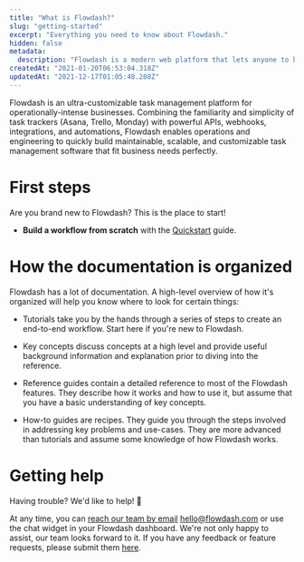 ```yaml
---
title: "What is Flowdash?"
slug: "getting-started"
excerpt: "Everything you need to know about Flowdash."
hidden: false
metadata: 
  description: "Flowdash is a modern web platform that lets anyone to build business processes and workflows with little to no code."
createdAt: "2021-01-20T06:53:04.318Z"
updatedAt: "2021-12-17T01:05:48.208Z"
---
```

Flowdash is an ultra-customizable task management platform for operationally-intense businesses. Combining the familiarity and simplicity of task trackers (Asana, Trello, Monday) with powerful APIs, webhooks, integrations, and automations, Flowdash enables operations and engineering to quickly build maintainable, scalable, and customizable task management software that fit business needs perfectly.

# First steps

Are you brand new to Flowdash?  This is the place to start!

* **Build a workflow from scratch** with the [Quickstart](doc:quickstart) guide.

# How the documentation is organized

Flowdash has a lot of documentation. A high-level overview of how it's organized will help you know where to look for certain things:

* Tutorials take you by the hands through a series of steps to create an end-to-end workflow. Start here if you're new to Flowdash. 

* Key concepts discuss concepts at a high level and provide useful background information and explanation prior to diving into the reference.

* Reference guides contain a detailed reference to most of the Flowdash features. They describe how it works and how to use it, but assume that you have a basic understanding of key concepts.

* How-to guides are recipes. They guide you through the steps involved in addressing key problems and use-cases. They are more advanced than tutorials and assume some knowledge of how Flowdash works.  

# Getting help

Having trouble? We'd like to help! 👋

At any time, you can [reach our team by email](mailto:hello@flowdash.com) hello@flowdash.com or use the chat widget in your Flowdash dashboard. We're not only happy to assist, our team looks forward to it. If you have any feedback or feature requests, please submit them [here](https://feedback.flowdash.com/feature-requests).